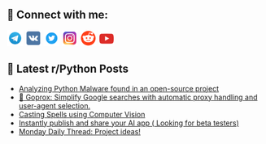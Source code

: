 ## 🔎 Connect with me:
[<img src="https://github.com/bullbesh/bullbesh/blob/main/images/Telegram.png" width="32" height="32" />](https://t.me/bullbesh)
[<img src="https://github.com/bullbesh/bullbesh/blob/main/images/VK.png" width="32" height="32" />](https://vk.com/bullbesh)
[<img src="https://github.com/bullbesh/bullbesh/blob/main/images/Twitter.png" width="32" height="32" />](https://twitter.com/bullbesh1)
[<img src="https://github.com/bullbesh/bullbesh/blob/main/images/Instagram.png" width="32" height="32" />](https://www.instagram.com/bullbesh)
[<img src="https://github.com/bullbesh/bullbesh/blob/main/images/Reddit.png" width="32" height="32" />](https://www.reddit.com/user/bullbesh)
[<img src="https://github.com/bullbesh/bullbesh/blob/main/images/YouTube.png" width="32" height="32" />](https://www.youtube.com/channel/UCtfjRs6uzgq5mfm8S06WTcg)

## 📕 Latest r/Python Posts
<!-- BLOG-POST-LIST:START -->
- [Analyzing Python Malware found in an open-source project](https://www.reddit.com/r/Python/comments/1bngiqi/analyzing_python_malware_found_in_an_opensource/)
- [🚀 Goprox: Simplify Google searches with automatic proxy handling and user-agent selection.](https://www.reddit.com/r/Python/comments/1bndrfv/goprox_simplify_google_searches_with_automatic/)
- [Casting Spells using Computer Vision](https://www.reddit.com/r/Python/comments/1bn6djz/casting_spells_using_computer_vision/)
- [Instantly publish and share your AI app &lpar; Looking for beta testers&rpar;](https://www.reddit.com/r/Python/comments/1bn37u2/instantly_publish_and_share_your_ai_app_looking/)
- [Monday Daily Thread: Project ideas!](https://www.reddit.com/r/Python/comments/1bmzmsa/monday_daily_thread_project_ideas/)
<!-- BLOG-POST-LIST:END -->
